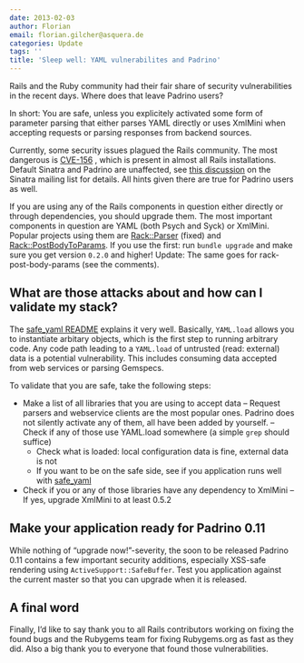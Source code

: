 ```yaml
---
date: 2013-02-03
author: Florian
email: florian.gilcher@asquera.de
categories: Update
tags: ''
title: 'Sleep well: YAML vulnerabilites and Padrino'
---
```


Rails and the Ruby community had their fair share of security vulnerabilities in the recent days. Where does that leave Padrino users?

In short: You are safe, unless you explicitely activated some form of parameter parsing that either parses YAML directly or uses XmlMini when accepting requests or parsing responses from backend sources.

<break>

Currently, some security issues plagued the Rails community. The most dangerous is [CVE-156](https://groups.google.com/forum/#!topic/rubyonrails-security/61bkgvnSGTQ/discussion) , which is present in almost all Rails installations. Default Sinatra and Padrino are unaffected, see [this discussion](https://groups.google.com/forum/#!msg/sinatrarb/nUzRwTzkycU/ILoXoHxwn-0J) on the Sinatra mailing list for details. All hints given there are true for Padrino users as well.

If you are using any of the Rails components in question either directly or through dependencies, you should upgrade them. The most important components in question are YAML (both Psych and Syck) or XmlMini. Popular projects using them are [Rack::Parser](https://github.com/achiu/rack-parser) (fixed) and [Rack::PostBodyToParams](https://github.com/niko/rack-post-body-to-params). If you use the first: run `bundle upgrade` and make sure you get version `0.2.0` and higher! Update: The same goes for rack-post-body-params (see the comments).

## What are those attacks about and how can I validate my stack?

The [safe\_yaml README](https://github.com/dtao/safe_yaml) explains it very well. Basically, `YAML.load` allows you to instantiate arbitary objects, which is the first step to running arbitrary code. Any code path leading to a `YAML.load` of untrusted (read: external) data is a potential vulnerability. This includes consuming data accepted from web services or parsing Gemspecs.

To validate that you are safe, take the following steps:

-   Make a list of all libraries that you are using to accept data – Request parsers and webservice clients are the most popular ones. Padrino does not silently activate any of them, all have been added by yourself.
     – Check if any of those use YAML.load somewhere (a simple `grep` should suffice)
     + Check what is loaded: local configuration data is fine, external data is not
     + If you want to be on the safe side, see if you application runs well with [safe\_yaml](https://rubygems.org/gems/safe_yaml)
-   Check if you or any of those libraries have any dependency to XmlMini
     – If yes, upgrade XmlMini to at least 0.5.2

## Make your application ready for Padrino 0.11

While nothing of “upgrade now!”-severity, the soon to be released Padrino 0.11 contains a few important security additions, especially XSS-safe rendering using `ActiveSupport::SafeBuffer`. Test you application against the current master so that you can upgrade when it is released.

## A final word

Finally, I’d like to say thank you to all Rails contributors working on fixing the found bugs and the Rubygems team for fixing Rubygems.org as fast as they did. Also a big thank you to everyone that found those vulnerabilities.